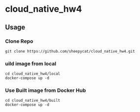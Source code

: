 # cloud_native_hw4

## Usage

### Clone Repo
```code
git clone https://github.com/sheepycat/cloud_native_hw4.git
```
### uild image from local
```code
cd cloud_native_hw4/local
docker-compose up -d
```
### Use Built image from Docker Hub
```code
cd cloud_native_hw4/built
docker-compose up -d
```
